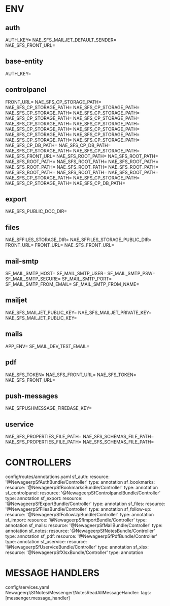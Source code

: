 # ENV

## auth 
AUTH_KEY=
NAE_SFS_MAILJET_DEFAULT_SENDER=
NAE_SFS_FRONT_URL=

## base-entity 
AUTH_KEY=

## controlpanel 
FRONT_URL=
NAE_SFS_CP_STORAGE_PATH=
NAE_SFS_CP_STORAGE_PATH=
NAE_SFS_CP_STORAGE_PATH=
NAE_SFS_CP_STORAGE_PATH=
NAE_SFS_CP_STORAGE_PATH=
NAE_SFS_CP_STORAGE_PATH=
NAE_SFS_CP_STORAGE_PATH=
NAE_SFS_CP_STORAGE_PATH=
NAE_SFS_CP_STORAGE_PATH=
NAE_SFS_CP_STORAGE_PATH=
NAE_SFS_CP_STORAGE_PATH=
NAE_SFS_CP_STORAGE_PATH=
NAE_SFS_CP_STORAGE_PATH=
NAE_SFS_CP_STORAGE_PATH=
NAE_SFS_CP_STORAGE_PATH=
NAE_SFS_CP_DB_PATH=
NAE_SFS_CP_DB_PATH=
NAE_SFS_CP_STORAGE_PATH=
NAE_SFS_CP_STORAGE_PATH=
NAE_SFS_FRONT_URL=
NAE_SFS_ROOT_PATH=
NAE_SFS_ROOT_PATH=
NAE_SFS_ROOT_PATH=
NAE_SFS_ROOT_PATH=
NAE_SFS_ROOT_PATH=
NAE_SFS_ROOT_PATH=
NAE_SFS_ROOT_PATH=
NAE_SFS_ROOT_PATH=
NAE_SFS_ROOT_PATH=
NAE_SFS_ROOT_PATH=
NAE_SFS_ROOT_PATH=
NAE_SFS_CP_STORAGE_PATH=
NAE_SFS_CP_STORAGE_PATH=
NAE_SFS_CP_STORAGE_PATH=
NAE_SFS_CP_DB_PATH=

## export 
NAE_SFS_PUBLIC_DOC_DIR=

## files 
NAE_SFFILES_STORAGE_DIR=
NAE_SFFILES_STORAGE_PUBLIC_DIR=
FRONT_URL=
FRONT_URL=
NAE_SFS_FRONT_URL=

## mail-smtp 
SF_MAIL_SMTP_HOST=
SF_MAIL_SMTP_USER=
SF_MAIL_SMTP_PSW=
SF_MAIL_SMTP_SECURE=
SF_MAIL_SMTP_PORT=
SF_MAIL_SMTP_FROM_EMAIL=
SF_MAIL_SMTP_FROM_NAME=

## mailjet 
NAE_SFS_MAILJET_PUBLIC_KEY=
NAE_SFS_MAILJET_PRIVATE_KEY=
NAE_SFS_MAILJET_PUBLIC_KEY=

## mails 
APP_ENV=
SF_MAIL_DEV_TEST_EMAIL=

## pdf 
NAE_SFS_TOKEN=
NAE_SFS_FRONT_URL=
NAE_SFS_TOKEN=
NAE_SFS_FRONT_URL=

## push-messages 
NAE_SFPUSHMESSAGE_FIREBASE_KEY=

## uservice 
NAE_SFS_PROPERTIES_FILE_PATH=
NAE_SFS_SCHEMAS_FILE_PATH=
NAE_SFS_PROPERTIES_FILE_PATH=
NAE_SFS_SCHEMAS_FILE_PATH=


# CONTROLLERS
config/routes/annotations.yaml
sf_auth:
    resource: '@NewageerpSfAuthBundle/Controller'
    type:     annotation
sf_bookmarks:
    resource: '@NewageerpSfBookmarksBundle/Controller'
    type:     annotation
sf_controlpanel:
    resource: '@NewageerpSfControlpanelBundle/Controller'
    type:     annotation
sf_export:
    resource: '@NewageerpSfExportBundle/Controller'
    type:     annotation
sf_files:
    resource: '@NewageerpSfFilesBundle/Controller'
    type:     annotation
sf_follow-up:
    resource: '@NewageerpSfFollowUpBundle/Controller'
    type:     annotation
sf_import:
    resource: '@NewageerpSfImportBundle/Controller'
    type:     annotation
sf_mails:
    resource: '@NewageerpSfMailBundle/Controller'
    type:     annotation
sf_notes:
    resource: '@NewageerpSfNotesBundle/Controller'
    type:     annotation
sf_pdf:
    resource: '@NewageerpSfPdfBundle/Controller'
    type:     annotation
sf_uservice:
    resource: '@NewageerpSfUserviceBundle/Controller'
    type:     annotation
sf_xlsx:
    resource: '@NewageerpSfXlsxBundle/Controller'
    type:     annotation

# MESSAGE HANDLERS
config/services.yaml
    Newageerp\SfNotes\Messenger\NotesReadAllMessageHandler:
        tags: [messenger.message_handler]
